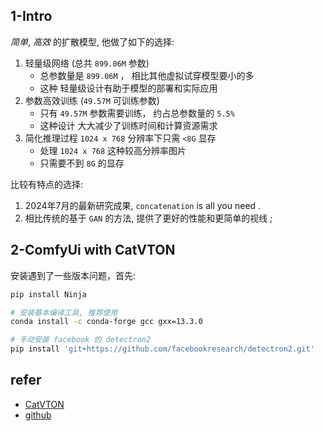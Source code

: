 
## 1-Intro

*简单*, *高效* 的扩散模型, 他做了如下的选择:

1. 轻量级网络 (总共 `899.06M` 参数)
	- 总参数量是 `899.06M` ， 相比其他虚拟试穿模型要小的多
	- 这种 轻量级设计有助于模型的部署和实际应用
2.  参数高效训练 (`49.57M`  可训练参数)
	- 只有 `49.57M` 参数需要训练， 约占总参数量的 `5.5%` 
	- 这种设计 大大减少了训练时间和计算资源需求
3. 简化推理过程 `1024 x 768` 分辨率下只需 `<8G` 显存
	- 处理 `1024 x 768` 这种较高分辨率图片
	- 只需要不到 `8G` 的显存

比较有特点的选择:

1. 2024年7月的最新研究成果, `concatenation` is all you need .
2. 相比传统的基于 `GAN` 的方法, 提供了更好的性能和更简单的视线 ;



## 2-ComfyUi with CatVTON

 安装遇到了一些版本问题，首先:

```bash
pip install Ninja
```

```bash
# 安装基本编译工具, 推荐使用 
conda install -c conda-forge gcc gxx=13.3.0
```

```sh
# 手动安装 facebook 的 detectron2
pip install 'git+https://github.com/facebookresearch/detectron2.git'
```


## refer


- [CatVTON](https://huggingface.co/zhengchong/CatVTON)
- [github](https://github.com/Zheng-Chong/CatVTON)
